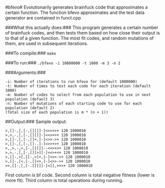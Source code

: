 #bfevo#
Evolutionarily generates brainfuck code that approximates a certain function.
The function bfevo approximates and the test data generator are contained in funct.cpp

###What this actually does:###
This program generates a certain number of brainfuck codes, and then tests them based on how close their output is to that of a given function. The most fit codes, and random mutations of them, are used in subsequent iterations.

###To compile:###
`make`

###To run:###
`./bfevo -i 10000000 -t 1000 -m 3 -n 2`

###Arguments:###
```
-i: Number of iterations to run bfevo for (default 1000000)
-t: Number of times to test each code for each iteration (default 1000)
-m: Number of codes to select from each population to use in next population (default 3)
-n: Number of mutations of each starting code to use for each population (default 2)
(Total size of each population is m * (n + 1))
```

##Output:###
Sample output:
```
>,[]-,[,[-,[][]]-]<>>+>+ 120 1000010
>,>,-,[,[-,[][]]-]<<>+>+ 120 1000010
>,[]-,[,[-,[]+,]-]<>>->+ 120 1000010
>,[]-,[,[-,[]-.]-]<>>+>+ 120 1000010
>,,>,-,>,[-,[][]]--<<>+>+ 120 1000010
>,>,-,[,[-,[][>]]-]<<>+<+ 120 1000010
>,[]-,+[,[[-,>]+,]-]<>>->+ 120 1000010
>,[]-,[<,[-,[]<+,]-]<>>->+ 120 1000010
>>,[]-,[,[-.[][]]-]<[],>+>+ 120 1000010
```
First column is bf code.
Second column is total negative fitness (lower is more fit).
Third column is total operations during running.